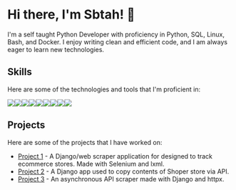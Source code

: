 # Hi there, I'm Sbtah! 👋

I'm a self taught Python Developer with proficiency in Python, SQL, Linux, Bash, and Docker. I enjoy writing clean and efficient code, and I am always eager to learn new technologies.

## Skills

Here are some of the technologies and tools that I'm proficient in:

<img src="https://img.icons8.com/color/48/000000/python.png"/><img src="https://img.icons8.com/color/48/000000/sql.png"/><img src="https://img.icons8.com/color/48/000000/linux.png"/><img src="https://img.icons8.com/plasticine/48/000000/bash.png"/><img src="https://img.icons8.com/color/48/000000/docker.png"/><img src="https://img.icons8.com/ios-filled/50/000000/selenium-test-automation.png"/><img src="https://img.icons8.com/color/48/000000/django.png"/><img src="https://img.icons8.com/color/48/000000/html-5.png"/><img src="https://img.icons8.com/color/48/000000/css3.png"/>


## Projects

Here are some of the projects that I have worked on:

- [Project 1](https://github.com/sbtah/e-Scraper) - A Django/web scraper application for designed to track ecommerce stores. Made with Selenium and lxml.
- [Project 2](https://github.com/sbtah/from-Shoper) - A Django app used to copy contents of Shoper store via API.
- [Project 3](https://github.com/sbtah/compTrends) - An asynchronous API scraper made with Django and httpx.
